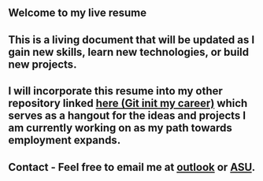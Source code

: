 ## Welcome to my live resume

## This is a living document that will be updated as I gain new skills, learn new technologies, or build new projects.

## I will incorporate this resume into my other repository linked <a href="https://github.com/ventura-christian/git-init-my-career">here (Git init my career)</a> which serves as a hangout for the ideas and projects I am currently working on as my path towards employment expands.

## Contact - Feel free to email me at <a href="mailto:cventura64@outlook.com"> outlook</a> or <a href="mailto:cventur6@asu.edu">ASU</a>.

